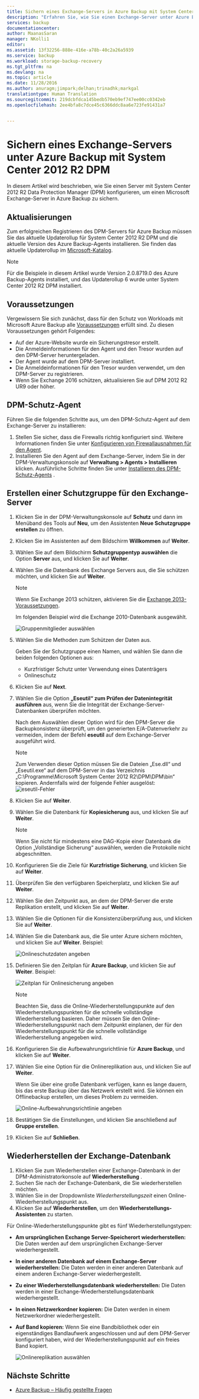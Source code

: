 ```yaml
---
title: Sichern eines Exchange-Servers in Azure Backup mit System Center 2012 R2 DPM | Microsoft Docs
description: "Erfahren Sie, wie Sie einen Exchange-Server unter Azure Backup mit System Center 2012 R2 DPM sichern."
services: backup
documentationcenter: 
author: MaanasSaran
manager: NKolli1
editor: 
ms.assetid: 13f32256-888e-416e-a78b-40c2a26a5939
ms.service: backup
ms.workload: storage-backup-recovery
ms.tgt_pltfrm: na
ms.devlang: na
ms.topic: article
ms.date: 11/28/2016
ms.author: anuragm;jimpark;delhan;trinadhk;markgal
translationtype: Human Translation
ms.sourcegitcommit: 219dcbfdca145bedb570eb9ef747ee00cc0342eb
ms.openlocfilehash: 2ee4bfa8c7dce45c6366ddc8aa6e723fe91431a7


---
```

# <a name="back-up-an-exchange-server-to-azure-backup-with-system-center-2012-r2-dpm"></a>Sichern eines Exchange-Servers unter Azure Backup mit System Center 2012 R2 DPM
In diesem Artikel wird beschrieben, wie Sie einen Server mit System Center 2012 R2 Data Protection Manager (DPM) konfigurieren, um einen Microsoft Exchange-Server in Azure Backup zu sichern.  

## <a name="updates"></a>Aktualisierungen
Zum erfolgreichen Registrieren des DPM-Servers für Azure Backup müssen Sie das aktuelle Updaterollup für System Center 2012 R2 DPM und die aktuelle Version des Azure Backup-Agents installieren. Sie finden das aktuelle Updaterollup im [Microsoft-Katalog](http://catalog.update.microsoft.com/v7/site/Search.aspx?q=System%20Center%202012%20R2%20Data%20protection%20manager).

> [!NOTE]
> Für die Beispiele in diesem Artikel wurde Version 2.0.8719.0 des Azure Backup-Agents installiert, und das Updaterollup 6 wurde unter System Center 2012 R2 DPM installiert.
> 
> 

## <a name="prerequisites"></a>Voraussetzungen
Vergewissern Sie sich zunächst, dass für den Schutz von Workloads mit Microsoft Azure Backup alle [Voraussetzungen](backup-azure-dpm-introduction.md#prerequisites) erfüllt sind. Zu diesen Voraussetzungen gehört Folgendes:

* Auf der Azure-Website wurde ein Sicherungstresor erstellt.
* Die Anmeldeinformationen für den Agent und den Tresor wurden auf den DPM-Server heruntergeladen.
* Der Agent wurde auf dem DPM-Server installiert.
* Die Anmeldeinformationen für den Tresor wurden verwendet, um den DPM-Server zu registrieren.
* Wenn Sie Exchange 2016 schützen, aktualisieren Sie auf DPM 2012 R2 UR9 oder höher.

## <a name="dpm-protection-agent"></a>DPM-Schutz-Agent
Führen Sie die folgenden Schritte aus, um den DPM-Schutz-Agent auf dem Exchange-Server zu installieren:

1. Stellen Sie sicher, dass die Firewalls richtig konfiguriert sind. Weitere Informationen finden Sie unter [Konfigurieren von Firewallausnahmen für den Agent](https://technet.microsoft.com/library/Hh758204.aspx).
2. Installieren Sie den Agent auf dem Exchange-Server, indem Sie in der DPM-Verwaltungskonsole auf **Verwaltung > Agents > Installieren** klicken. Ausführliche Schritte finden Sie unter [Installieren des DPM-Schutz-Agents](https://technet.microsoft.com/library/hh758186.aspx?f=255&MSPPError=-2147217396) .

## <a name="create-a-protection-group-for-the-exchange-server"></a>Erstellen einer Schutzgruppe für den Exchange-Server
1. Klicken Sie in der DPM-Verwaltungskonsole auf **Schutz** und dann im Menüband des Tools auf **Neu**, um den Assistenten **Neue Schutzgruppe erstellen** zu öffnen.
2. Klicken Sie im Assistenten auf dem Bildschirm **Willkommen** auf **Weiter**.
3. Wählen Sie auf dem Bildschirm **Schutzgruppentyp auswählen** die Option **Server** aus, und klicken Sie auf **Weiter**.
4. Wählen Sie die Datenbank des Exchange Servers aus, die Sie schützen möchten, und klicken Sie auf **Weiter**.
   
   > [!NOTE]
   > Wenn Sie Exchange 2013 schützen, aktivieren Sie die [Exchange 2013-Voraussetzungen](https://technet.microsoft.com/library/dn751029.aspx).
   > 
   > 
   
    Im folgenden Beispiel wird die Exchange 2010-Datenbank ausgewählt.
   
    ![Gruppenmitglieder auswählen](./media/backup-azure-backup-exchange-server/select-group-members.png)
5. Wählen Sie die Methoden zum Schützen der Daten aus.
   
    Geben Sie der Schutzgruppe einen Namen, und wählen Sie dann die beiden folgenden Optionen aus:
   
   * Kurzfristiger Schutz unter Verwendung eines Datenträgers
   * Onlineschutz
6. Klicken Sie auf **Next**.
7. Wählen Sie die Option **„Eseutil“ zum Prüfen der Datenintegrität ausführen** aus, wenn Sie die Integrität der Exchange-Server-Datenbanken überprüfen möchten.
   
    Nach dem Auswählen dieser Option wird für den DPM-Server die Backupkonsistenz überprüft, um den generierten E/A-Datenverkehr zu vermeiden, indem der Befehl **eseutil** auf dem Exchange-Server ausgeführt wird.
   
   > [!NOTE]
   > Zum Verwenden dieser Option müssen Sie die Dateien „Ese.dll“ und „Eseutil.exe“ auf dem DPM-Server in das Verzeichnis „C:\Programme\Microsoft System Center 2012 R2\DPM\DPM\bin“ kopieren. Andernfalls wird der folgende Fehler ausgelöst:   
   > ![eseutil-Fehler](./media/backup-azure-backup-exchange-server/eseutil-error.png)
   > 
   > 
8. Klicken Sie auf **Weiter**.
9. Wählen Sie die Datenbank für **Kopiesicherung** aus, und klicken Sie auf **Weiter**.
   
   > [!NOTE]
   > Wenn Sie nicht für mindestens eine DAG-Kopie einer Datenbank die Option „Vollständige Sicherung“ auswählen, werden die Protokolle nicht abgeschnitten.
   > 
   > 
10. Konfigurieren Sie die Ziele für **Kurzfristige Sicherung**, und klicken Sie auf **Weiter**.
11. Überprüfen Sie den verfügbaren Speicherplatz, und klicken Sie auf **Weiter**.
12. Wählen Sie den Zeitpunkt aus, an dem der DPM-Server die erste Replikation erstellt, und klicken Sie auf **Weiter**.
13. Wählen Sie die Optionen für die Konsistenzüberprüfung aus, und klicken Sie auf **Weiter**.
14. Wählen Sie die Datenbank aus, die Sie unter Azure sichern möchten, und klicken Sie auf **Weiter**. Beispiel:
    
    ![Onlineschutzdaten angeben](./media/backup-azure-backup-exchange-server/specify-online-protection-data.png)
15. Definieren Sie den Zeitplan für **Azure Backup**, und klicken Sie auf **Weiter**. Beispiel:
    
    ![Zeitplan für Onlinesicherung angeben](./media/backup-azure-backup-exchange-server/specify-online-backup-schedule.png)
    
    > [!NOTE]
    > Beachten Sie, dass die Online-Wiederherstellungspunkte auf den Wiederherstellungspunkten für die schnelle vollständige Wiederherstellung basieren. Daher müssen Sie den Online-Wiederherstellungspunkt nach dem Zeitpunkt einplanen, der für den Wiederherstellungspunkt für die schnelle vollständige Wiederherstellung angegeben wird.
    > 
    > 
16. Konfigurieren Sie die Aufbewahrungsrichtlinie für **Azure Backup**, und klicken Sie auf **Weiter**.
17. Wählen Sie eine Option für die Onlinereplikation aus, und klicken Sie auf **Weiter**.
    
    Wenn Sie über eine große Datenbank verfügen, kann es lange dauern, bis das erste Backup über das Netzwerk erstellt wird. Sie können ein Offlinebackup erstellen, um dieses Problem zu vermeiden.  
    
    ![Online-Aufbewahrungsrichtlinie angeben](./media/backup-azure-backup-exchange-server/specify-online-retention-policy.png)
18. Bestätigen Sie die Einstellungen, und klicken Sie anschließend auf **Gruppe erstellen**.
19. Klicken Sie auf **Schließen**.

## <a name="recover-the-exchange-database"></a>Wiederherstellen der Exchange-Datenbank
1. Klicken Sie zum Wiederherstellen einer Exchange-Datenbank in der DPM-Administratorkonsole auf **Wiederherstellung** .
2. Suchen Sie nach der Exchange-Datenbank, die Sie wiederherstellen möchten.
3. Wählen Sie in der Dropdownliste *Wiederherstellungszeit* einen Online-Wiederherstellungspunkt aus.
4. Klicken Sie auf **Wiederherstellen**, um den **Wiederherstellungs-Assistenten** zu starten.

Für Online-Wiederherstellungspunkte gibt es fünf Wiederherstellungstypen:

* **Am ursprünglichen Exchange Server-Speicherort wiederherstellen:** Die Daten werden auf dem ursprünglichen Exchange-Server wiederhergestellt.
* **In einer anderen Datenbank auf einem Exchange-Server wiederherstellen:** Die Daten werden in einer anderen Datenbank auf einem anderen Exchange-Server wiederhergestellt.
* **Zu einer Wiederherstellungsdatenbank wiederherstellen:** Die Daten werden in einer Exchange-Wiederherstellungsdatenbank wiederhergestellt.
* **In einen Netzwerkordner kopieren:** Die Daten werden in einem Netzwerkordner wiederhergestellt.
* **Auf Band kopieren:** Wenn Sie eine Bandbibliothek oder ein eigenständiges Bandlaufwerk angeschlossen und auf dem DPM-Server konfiguriert haben, wird der Wiederherstellungspunkt auf ein freies Band kopiert.
  
    ![Onlinereplikation auswählen](./media/backup-azure-backup-exchange-server/choose-online-replication.png)

## <a name="next-steps"></a>Nächste Schritte
* [Azure Backup – Häufig gestellte Fragen](backup-azure-backup-faq.md)




<!--HONumber=Nov16_HO3-->


